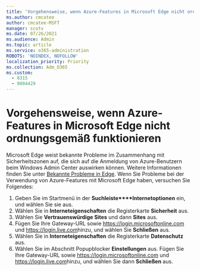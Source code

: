 ```yaml
---
title: 'Vorgehensweise, wenn Azure-Features in Microsoft Edge nicht ordnungsgemäß funktionieren'
ms.author: cmcatee
author: cmcatee-MSFT
manager: scotv
ms.date: 07/26/2021
ms.audience: Admin
ms.topic: article
ms.service: o365-administration
ROBOTS: 'NOINDEX, NOFOLLOW'
localization_priority: Priority
ms.collection: Adm_O365
ms.custom:
  - 8315
  - 9004429
---
```


# <a name="what-to-do-if-azure-features-dont-work-properly-in-microsoft-edge"></a>Vorgehensweise, wenn Azure-Features in Microsoft Edge nicht ordnungsgemäß funktionieren

Microsoft Edge weist bekannte Probleme im Zusammenhang mit Sicherheitszonen auf, die sich auf die Anmeldung von Azure-Benutzern beim Windows Admin Center auswirken können. Weitere Informationen finden Sie unter [Bekannte Probleme in Edge](https://go.microsoft.com/fwlink/?linkid=2140608). Wenn Sie Probleme bei der Verwendung von Azure-Features mit Microsoft Edge haben, versuchen Sie Folgendes:

1. Geben Sie im Startmenü in der **Suchleiste****Internetoptionen** ein, und wählen Sie sie aus.
1. Wählen Sie in **Interneteigenschaften** die Registerkarte **Sicherheit** aus.
1. Wählen Sie **Vertrauenswürdige Sites** und dann **Sites** aus.
1. Fügen Sie Ihre Gateway-URL sowie <https://login.microsoftonline.com> und <https://login.live.com>hinzu, und wählen Sie **Schließen** aus.
1. Wählen Sie in **Interneteigenschaften** die Registerkarte **Datenschutz** aus.
1. Wählen Sie im Abschnitt Popupblocker **Einstellungen** aus. Fügen Sie Ihre Gateway-URL sowie <https://login.microsoftonline.com> und <https://login.live.com>hinzu, und wählen Sie dann **Schließen** aus.